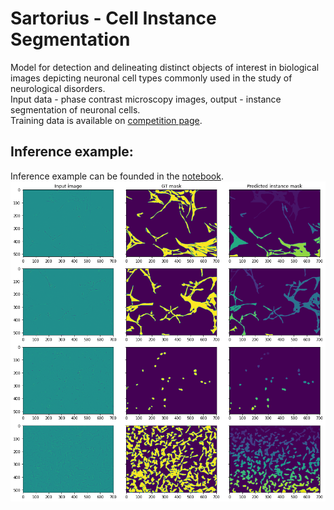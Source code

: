 
# Sartorius - Cell Instance Segmentation

Model for detection and delineating distinct objects of interest in biological images depicting neuronal cell types commonly used in the study of neurological disorders. <br> 
Input data - phase contrast microscopy images, output - instance segmentation of neuronal cells. <br>
Training data is available on [competition page](https://www.kaggle.com/c/sartorius-cell-instance-segmentation).

## Inference example:
Inference example can be founded in the [notebook](./inference.ipynb).
![](./img/output.png)